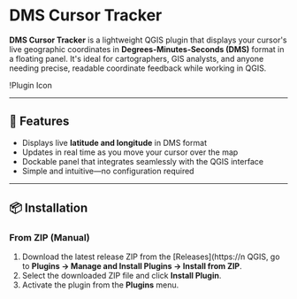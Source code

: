 # DMS Cursor Tracker

**DMS Cursor Tracker** is a lightweight QGIS plugin that displays your cursor's live geographic coordinates in **Degrees-Minutes-Seconds (DMS)** format in a floating panel. It's ideal for cartographers, GIS analysts, and anyone needing precise, readable coordinate feedback while working in QGIS.

!Plugin Icon

---

## 🧭 Features

- Displays live **latitude and longitude** in DMS format
- Updates in real time as you move your cursor over the map
- Dockable panel that integrates seamlessly with the QGIS interface
- Simple and intuitive—no configuration required

---

## 📦 Installation

### From ZIP (Manual)

1. Download the latest release ZIP from the [Releases](https://n QGIS, go to **Plugins → Manage and Install Plugins → Install from ZIP**.
3. Select the downloaded ZIP file and click **Install Plugin**.
4. Activate the plugin from the **Plugins** menu.


